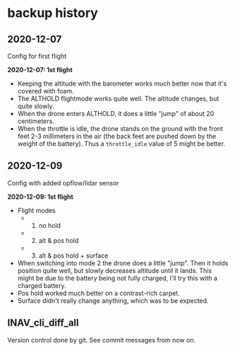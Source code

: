 # backup history

## 2020-12-07
Config for first flight

**2020-12-07: 1st flight**
- Keeping the altitude with the barometer works much better now that it's covered with foam.
- The ALTHOLD flightmode works quite well. The altitude changes, but quite slowly. 
- When the drone enters ALTHOLD, it does a little "jump" of about 20 centimeters.
- When the throttle is idle, the drone stands on the ground with the front feet 2-3 millimeters in the air (the back feet are pushed down by the weight of the battery). Thus a ```throttle_idle``` value of 5 might be better.

## 2020-12-09
Config with added opflow/lidar sensor

**2020-12-09: 1st flight**
- Flight modes
   - 1. no hold
   - 2. alt & pos hold
   - 3. alt & pos hold + surface
- When switching into mode 2 the drone does a little "jump". Then it holds position quite well, but slowly decreases altitude until it lands. This might be due to the battery being not fully charged, I'll try this with a charged battery.
- Pos hold worked much better on a contrast-rich carpet.
- Surface didn't really change anything, which was to be expected.

## INAV_cli_diff_all
Version control done by git. See commit messages from now on.
